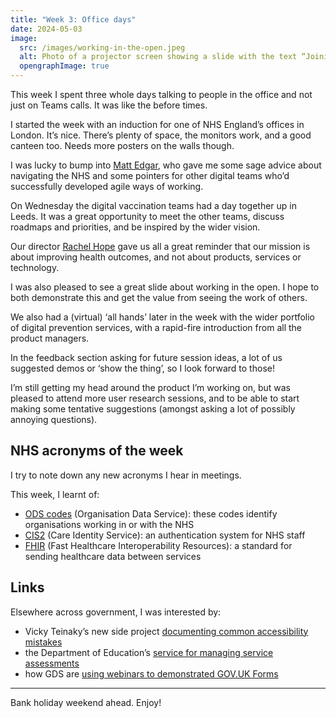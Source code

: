 ```yaml
---
title: "Week 3: Office days"
date: 2024-05-03
image:
  src: /images/working-in-the-open.jpeg
  alt: Photo of a projector screen showing a slide with the text “Joining up teams through working in the open. Working in the open is not just about demonstrating progress, but also talking openly about mistakes, changes, and things you’ve learnt. It’s also about enabling good governance and assurance. It gives colleagues and stakesholders a window onto your work that drives up quality, helps unblock, and manages your dependenceis. Work in the open by being open about the work.”
  opengraphImage: true
---
```


This week I spent three whole days talking to people in the office and not just on Teams calls. It was like the before times.

I started the week with an induction for one of NHS England’s offices in London. It’s nice. There’s plenty of space, the monitors work, and a good canteen too. Needs more posters on the walls though.

I was lucky to bump into [Matt Edgar](https://blog.mattedgar.com), who gave me some sage advice about navigating the NHS and some pointers for other digital teams who’d successfully developed agile ways of working.

On Wednesday the digital vaccination teams had a day together up in Leeds. It was a great opportunity to meet the other teams, discuss roadmaps and priorities, and be inspired by the wider vision.

Our director [Rachel Hope](https://www.linkedin.com/in/rachel-hope-13a73a193/) gave us all a great reminder that our mission is about improving health outcomes, and not about products, services or technology.

I was also pleased to see a great slide about working in the open. I hope to both demonstrate this and get the value from seeing the work of others.

We also had a (virtual) ‘all hands’ later in the week with the wider portfolio of digital prevention services, with a rapid-fire introduction from all the product managers.

In the feedback section asking for future session ideas, a lot of us suggested demos or ‘show the thing’, so I look forward to those!

I’m still getting my head around the product I’m working on, but was pleased to attend more user research sessions, and to be able to start making some tentative suggestions (amongst asking a lot of possibly annoying questions).

## NHS acronyms of the week

I try to note down any new acronyms I hear in meetings.

This week, I learnt of:

* [ODS codes](https://odsportal.digital.nhs.uk) (Organisation Data Service): these codes identify organisations working in or with the NHS
* [CIS2](https://digital.nhs.uk/services/care-identity-service/applications-and-services/cis2-authentication) (Care Identity Service): an authentication system for NHS staff
* [FHIR](https://digital.nhs.uk/services/fhir-apis) (Fast Healthcare Interoperability Resources): a standard for sending healthcare data between services

## Links

Elsewhere across government, I was interested by:

* Vicky Teinaky’s new side project [documenting common accessibility mistakes](https://medium.vickyteinaki.com/side-projects-a-weeknote-starting-22-april-2024-4a62c3efae72)
* the Department of Education’s [service for managing service assessments](https://dfedigital.blog.gov.uk/2024/05/01/making-the-service-assessment-process-easier-and-more-consistent/)
* how GDS are [using webinars to demonstrated GOV.UK Forms](https://gds.blog.gov.uk/2024/02/28/how-were-using-webinars-to-demonstrate-how-quick-and-easy-it-is-to-use-gov-uk-forms/)

---

Bank holiday weekend ahead. Enjoy!
